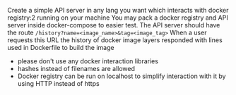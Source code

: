 Create a simple API server in any lang you want which interacts with docker registry:2 
running on your machine
You may pack a docker registry and API server inside docker-compose to easier test. 
The API server should have the route `/history?name=<image_name>&tag=<image_tag>`
When a user requests this URL the history of docker image layers responded with lines used in Dockerfile to build the image
* please don't use any docker interaction libraries
* hashes instead of filenames are allowed
* Docker registry can be run on localhost to simplify interaction with it by using HTTP instead of https
